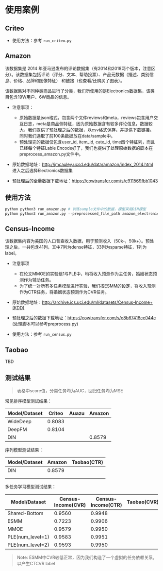 # 使用案例

## Criteo

- 使用方法：参考 `run_criteo.py`

## Amazon

该数据集是 2014 年亚马逊发布的评论数据集（有2014和2018两个版本，注意区分）。该数据集包括评论（评分、文本、帮助投票）、产品元数据（描述、类别信息、价格、品牌和图像特征） 和链接（也查看/还购买了图表）。 

该数据集对不同种类商品进行了分类，我们所使用的是Electronics数据集，该类目包含19W用户、6W商品的信息。

- 注意事项：
  - 原始数据是json格式，包含两个文件reviews和meta，reviews包含用户交互日志，meta是商品侧特征，因为原始数据含有较多评论信息，数据较大，我们提供了预处理之后的数据，以csv格式保存，并提供下载链接。同时我们选取了前100条数据放在data/sample中。
  - 预处理完的数据仅包含user_id, item_id, cate_id, time四个特征列，而且已经每个特征Lable Encode好了，我们也提供了处理原始数据的脚本在preprocess_amazon.py文件中。

- 原始数据地址：http://jmcauley.ucsd.edu/data/amazon/index_2014.html  进入之后选择Electronics数据集

- 预处理后的全量数据下载地址：https://cowtransfer.com/s/e911569fbb1043 

## 使用方法

```python
python python3 run_amazon.py # 训练sample文件中的数据，模型采用DIN模型
python python3 run_amazon.py --preprocessed_file_path amazon_electronic_datasets.csv # 训练全量预处理好的数据
```



## Census-Income

该数据集内容为美国的人口普查收入数据，用于预测收入（50k-，50k+）。预处理之后，一共包含41列，其中7列为dense特征，33列为sparse特征，1列为label。

- 注意事项
  - 在论文MMOE的实验组1与PLE中，均将收入预测作为主任务，婚姻状态预测作为辅助任务。
  - 为了统一对所有多任务模型进行实验，我们按ESMM的设定，将收入预测作为CTR任务，将婚姻状态预测作为CVR任务。

- 原始数据地址：http://archive.ics.uci.edu/ml/datasets/Census-Income+(KDD)

- 预处理之后的数据下载地址：https://cowtransfer.com/s/e8b67418ce044c (处理脚本可以参考preprocess.py)

- 使用方法：参考 `run_census.py`

## Taobao

TBD

## 测试结果

> 表格中score值，分类任务均为AUC，回归任务均为MSE

常见排序模型测试结果：

| Model/Dataset | Criteo | Auazu | Amazon |
| ------------- | ------ | ----- | ------ |
| WideDeep      | 0.8083 |       |        |
| DeepFM        | 0.8104 |       |        |
| DIN           |        |       | 0.8579 |

序列模型测试结果：

| Model/Dataset | Amazon | Taobao(CTR) |
| ------------- | ------ | ----------- |
| DIN           | 0.8579 |             |
|               |        |             |
|               |        |             |

多任务学习模型测试结果：

| Model/Dataset    | Census-Income(CVR) | Census-Income(CTR) | Taobao(CVR) | Taobao(CTR) |
| ---------------- | ------------------ | ------------------ | ----------- | ----------- |
| Shared-Bottom    | 0.9560             | 0.9948             |             |             |
| ESMM             | 0.7223             | 0.9906             |             |             |
| MMOE             | 0.9579             | 0.9950             |             |             |
| PLE(num_level=1) | 0.9583             | 0.9951             |             |             |
| PLE(num_level=2) | 0.9593             | 0.9950             |             |             |

> Note: ESMM中CVR较低正常，因为我们构造了一个虚拟的任务依赖关系，以产生CTCVR label

